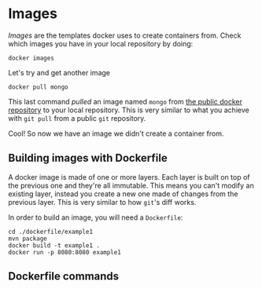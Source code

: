 # Images

_Images_ are the templates docker uses to create containers from. 
Check which images you have in your local repository by doing:

```
docker images
```

Let's try and get another image

```
docker pull mongo
```
This last command _pulled_ an image named `mongo` from [the public docker repository](https://hub.docker.com) to your local repository. This is very similar to what you achieve with `git pull` from a public `git` repository.

Cool! So now we have an image we didn't create a container from.


## Building images with Dockerfile

A docker image is made of one or more layers. Each layer is built on top of the previous one and they're all immutable. This means you can't modify an existing layer, instead you create a new one made of changes from the previous layer. This is very similar to how `git`'s diff works.

In order to build an image, you will need a `Dockerfile`:

```
cd ./dockerfile/example1
mvn package
docker build -t example1 .
docker run -p 8080:8080 example1
```

## Dockerfile commands